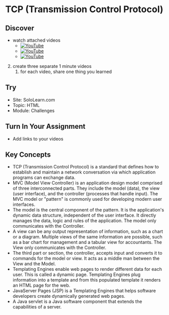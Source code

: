 # TCP (Transmission Control Protocol)

## Discover
-  watch attached videos
	-	[![YouTube](https://i.ytimg.com/vi/lHPkQfMu27w/default.jpg)](https://www.youtube.com/watch?v=nahImlxC0k0)
	-	[![YouTube](https://i.ytimg.com/vi/pCvZtjoRq1I/default.jpg)](https://www.youtube.com/watch?v=pCvZtjoRq1I)
	-	[![YouTube](https://i.ytimg.com/vi/fqoY9mZGBac/default.jpg)](https://www.youtube.com/watch?v=fqoY9mZGBac)

2. create three separate 1 minute videos
	1. for each video, share one thing you learned

## Try
- Site: SoloLearn.com
- Topic: HTML
- Module: Challenges

## Turn In Your Assignment
- Add links to your videos

## Key Concepts 
- TCP (Transmission Control Protocol) is a standard that defines how to establish and maintain a network conversation via which application programs can exchange data.
- MVC (Model View Controller) is an application design model comprised of three interconnected parts. They include the model (data), the view (user interface), and the controller (processes that handle input). The MVC model or "pattern" is commonly used for developing modern user interfaces.
- The model is the central component of the pattern. It is the application's dynamic data structure, independent of the user interface. It directly manages the data, logic and rules of the application. The model only communicates with the Controller. 
- A view can be any output representation of information, such as a chart or a diagram. Multiple views of the same information are possible, such as a bar chart for management and a tabular view for accountants. The View only communicates with the Controller.  
- The third part or section, the controller, accepts input and converts it to commands for the model or view.  It acts as a middle man between the View and the Model.  
- Templating Engines enable web pages to render different data for each user.  This is called a dynamic page.  Templating Engines plug information into a template and from this populated template it renders an HTML page for the web.  
- JavaServer Pages (JSP) is a Templating Engines that helps software developers create dynamically generated web pages. 
- A Java servlet is a Java software component that extends the capabilities of a server.